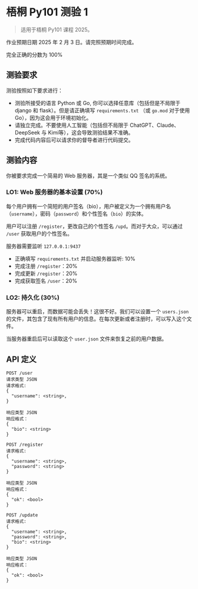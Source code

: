 # 梧桐 Py101 测验 1

> 适用于梧桐 Py101 课程 2025。

作业预期日期 2025 年 2 月 3 日。请完照预期时间完成。

完全正确的分数为 100%

## 测验要求

测验按照如下要求进行：
- 测验所接受的语言 Python 或 Go, 你可以选择任意库（包括但是不局限于 django 和 flask）。但是请正确填写 `requirements.txt` （或 `go.mod` 对于使用 Go），因为这会用于环境初始化。
- 请独立完成。不要使用人工智能（包括但不局限于 ChatGPT、Claude、DeepSeek 与 Kimi等），这会导致测验结果不准确。
- 完成代码内容后可以请求你的督导者进行代码提交。

## 测验内容

你被要求完成一个简易的 Web 服务器，其是一个类似 QQ 签名的系统。

### LO1: Web 服务器的基本设置 (70%)

每个用户拥有一个简短的用户签名（bio），用户被定义为一个拥有用户名（`username`），密码（`password`）和个性签名（`bio`）的实体。

用户可以注册 `/register`，更改自己的个性签名 `/upd`。而对于大众，可以通过 `/user` 获取用户的个性签名。

服务器需要监听 `127.0.0.1:9437`

- 正确填写 `requirements.txt` 并启动服务器监听: 10%
- 完成注册 `/register`：20%
- 完成更新 `/register`：20%
- 完成获取签名 `/user`：20%

### LO2: 持久化 (30%)

服务器可以重启，而数据可能会丢失！这很不好。我们可以设置一个 `users.json` 的文件，其包含了现有所有用户的信息。在每次更新或者注册时，可以写入这个文件。

当服务器重启后可以读取这个 `user.json` 文件来恢复之前的用户数据。

## API 定义

```
POST /user
请求类型 JSON
请求格式:
{
  "username": <string>,
}

响应类型 JSON
响应格式：
{
  "bio": <string>
}
```

```
POST /register
请求格式:
{
  "username": <string>,
  "password": <string>
}

响应类型 JSON
响应格式：
{
  "ok": <bool>
}
```

```
POST /update
请求格式:
{
  "username": <string>,
  "password": <string>,
  "bio": <string>
}

响应类型 JSON
响应格式：
{
  "ok": <bool>
}
```
